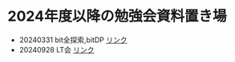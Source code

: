 # 2024年度以降の勉強会資料置き場

* 20240331 bit全探索,bitDP [リンク](https://github.com/triC-tmu/workshop_2024/tree/main/20240331_bit%E5%85%A8%E6%8E%A2%E7%B4%A2_bitDP)
* 20240928 LT会 [リンク](https://github.com/triC-tmu/workshop_2024/tree/main/20240928_LT%E4%BC%9A)
